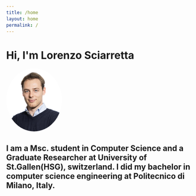 ```yaml
---
title: /home
layout: home
permalink: /
---
```

<link rel="stylesheet" href="/assets/style.css">

# Hi, I'm Lorenzo Sciarretta

<img src="./assets/74.lorenzo.sciarretta@gmail.com.jpg" alt="Lorenzo" style="border-radius: 80%; width: 150px; height: 170px; object-fit: cover;">



## I am a Msc. student in Computer Science and a Graduate Researcher at University of St.Gallen(HSG), switzerland. I did my bachelor in computer science engineering at Politecnico di Milano, Italy.

